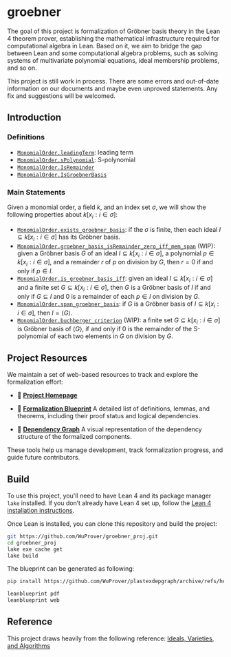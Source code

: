 # groebner

The goal of this project is formalization of Gröbner basis theory in the Lean 4 theorem prover, establishing the mathematical infrastructure required for computational algebra in Lean. Based on it, we aim to bridge the gap between Lean and some computational algebra problems, such as solving systems of multivariate polynomial equations, ideal membership problems, and so on.

This project is still work in process. There are some errors and out-of-date information on our documents and maybe even unproved statements. Any fix and suggestions will be welcomed.

## Introduction

### Definitions

- [`MonomialOrder.leadingTerm`](https://wuprover.github.io/groebner_proj/docs/find/#doc/MonomialOrder.leadingTerm): leading term
- [`MonomialOrder.sPolynomial`](https://wuprover.github.io/groebner_proj/docs/find/#doc/MonomialOrder.sPolynomial): S-polynomial
- [`MonomialOrder.IsRemainder`](https://wuprover.github.io/groebner_proj/docs/find/#doc/MonomialOrder.IsRemainder)
- [`MonomialOrder.IsGroebnerBasis`](https://wuprover.github.io/groebner_proj/docs/find/#doc/MonomialOrder.IsGroebnerBasis)

### Main Statements

Given a monomial order, a field $k$, and an index set $\sigma$, we will show the following properties about $k[x_i:i\in \sigma]$:

- [`MonomialOrder.exists_groebner_basis`](https://wuprover.github.io/groebner_proj/docs/find/#doc/MonomialOrder.exists_groebner_basis): if the $\sigma$ is finite, then each ideal $I \subseteq k[x_i: i\in \sigma]$ has its Gröbner basis.
- [`MonomialOrder.groebner_basis_isRemainder_zero_iff_mem_span`](https://wuprover.github.io/groebner_proj/docs/find/#doc/MonomialOrder.groebner_basis_isRemainder_zero_iff_mem_span) (WIP): given a Gröbner basis $G$ of an ideal $I\subseteq k[x_i: i\in \sigma]$, a polynomial $p\in k[x_i: i\in \sigma]$, and a remainder $r$ of $p$ on division by $G$, then $r = 0$ if and only if $p\in I$.
- [`MonomialOrder.is_groebner_basis_iff`](https://wuprover.github.io/groebner_proj/docs/find/#doc/MonomialOrder.is_groebner_basis_iff): given an ideal $I\subseteq k[x_i:i\in\sigma]$ and a finite set $G\subseteq k[x_i:i\in\sigma]$, then $G$ is a Gröbner basis of $I$ if and only if $G \subseteq I$ and $0$ is a remainder of each $p\in I$ on division by $G$.
- [`MonomialOrder.span_groebner_basis`](https://wuprover.github.io/groebner_proj/docs/find/#doc/MonomialOrder.span_groebner_basis): if $G$ is a Gröbner basis of $I\subseteq k[x_i:i\in\sigma]$, then $I=\langle G\rangle$.
- [`MonomialOrder.buchberger_criterion`](https://wuprover.github.io/groebner_proj/docs/find/#doc/MonomialOrder.buchberger_criterion) (WIP): a finite set $G\subseteq k[x_i:i\in\sigma]$ is Gröbner basis of $\langle G\rangle$, if and only if $0$ is the remainder of the S-polynomial of each two elements in $G$ on division by $G$.

## Project Resources

We maintain a set of web-based resources to track and explore the formalization effort:

- 📘 **[Project Homepage](https://wuprover.github.io/groebner_proj/)**

- 📐 **[Formalization Blueprint](https://wuprover.github.io/groebner_proj/blueprint/)**
  A detailed list of definitions, lemmas, and theorems, including their proof status and logical dependencies.

- 🔗 **[Dependency Graph](https://wuprover.github.io/groebner_proj/blueprint/dep_graph_document.html)**
  A visual representation of the dependency structure of the formalized components.

These tools help us manage development, track formalization progress, and guide future contributors.

## Build

To use this project, you'll need to have Lean 4 and its package manager `lake` installed. If you don’t already have Lean 4 set up, follow the [Lean 4 installation instructions](https://leanprover-community.github.io/get_started.html).

Once Lean is installed, you can clone this repository and build the project:

```bash
git https://github.com/WuProver/groebner_proj.git
cd groebner_proj
lake exe cache get
lake build
```

The blueprint can be generated as following:
```bash
pip install https://github.com/WuProver/plastexdepgraph/archive/refs/heads/settitle.zip leanblueprint

leanblueprint pdf
leanblueprint web
```

## Reference
This project draws heavily from the following reference:
[Ideals, Varieties, and Algorithms](https://link.springer.com/book/10.1007/978-3-319-16721-3)
